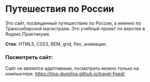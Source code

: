 # Путешествия по России

Это сайт, посвященный путешествию по России, а именно по Транссибирской магистрали. Это учебный проект по верстке в Яндекс.Практикуме. 

**Стек**: HTML5, CSS3, BEM, grid, flex, анимации.

### Посмотреть сайт:
Сайт не является адаптивным, посмотреть можно только на компьютере.
https://tina-dumilina.github.io/travel-fixed/
